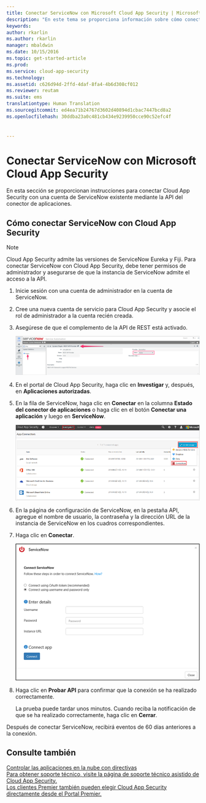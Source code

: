 ```yaml
---
title: Conectar ServiceNow con Microsoft Cloud App Security | Microsoft Docs
description: "En este tema se proporciona información sobre cómo conectar la aplicación ServiceNow con Cloud App Security mediante el conector de API."
keywords: 
author: rkarlin
ms.author: rkarlin
manager: mbaldwin
ms.date: 10/15/2016
ms.topic: get-started-article
ms.prod: 
ms.service: cloud-app-security
ms.technology: 
ms.assetid: c626d94d-2ffd-4daf-8fa4-4b6d308cf012
ms.reviewer: reutam
ms.suite: ems
translationtype: Human Translation
ms.sourcegitcommit: ed4ea71b24767d3602d40894d1cbac7447bcd8a2
ms.openlocfilehash: 30ddba23a0c481cb434e9239950cce90c52efc4f


---
```


# <a name="connect-servicenow-to-microsoft-cloud-app-security"></a>Conectar ServiceNow con Microsoft Cloud App Security
En esta sección se proporcionan instrucciones para conectar Cloud App Security con una cuenta de ServiceNow existente mediante la API del conector de aplicaciones.  
  
## <a name="how-to-connect-servicenow-to-cloud-app-security"></a>Cómo conectar ServiceNow con Cloud App Security  
  
> [!NOTE]  
>  Cloud App Security admite las versiones de ServiceNow Eureka y Fiji. Para conectar ServiceNow con Cloud App Security, debe tener permisos de administrador y asegurarse de que la instancia de ServiceNow admite el acceso a la API.  
  
1.  Inicie sesión con una cuenta de administrador en la cuenta de ServiceNow.  
  
2.  Cree una nueva cuenta de servicio para Cloud App Security y asocie el rol de administrador a la cuenta recién creada.  
  
3.  Asegúrese de que el complemento de la API de REST está activado.  
  
     ![cuenta de ServiceNow](./media/servicenow-account.png "servicenow account")  
  
4.  En el portal de Cloud App Security, haga clic en **Investigar** y, después, en **Aplicaciones autorizadas**.  
  
5.  En la fila de ServiceNow, haga clic en **Conectar** en la columna **Estado del conector de aplicaciones** o haga clic en el botón **Conectar una aplicación** y luego en **ServiceNow**.  
  
     ![conectar ServiceNow](./media/connect-servicenow.png "connect servicenow")  
  
6.  En la página de configuración de ServiceNow, en la pestaña API, agregue el nombre de usuario, la contraseña y la dirección URL de la instancia de ServiceNow en los cuadros correspondientes.  
  
7.  Haga clic en **Conectar**.  
  
     ![actualizar contraseña de ServiceNow](./media/servicenow-update-password.png "servicenow update password")  
  
8.  Haga clic en **Probar API** para confirmar que la conexión se ha realizado correctamente.  
  
     La prueba puede tardar unos minutos. Cuando reciba la notificación de que se ha realizado correctamente, haga clic en **Cerrar**.  
  
Después de conectar ServiceNow, recibirá eventos de 60 días anteriores a la conexión.
  
## <a name="see-also"></a>Consulte también  
[Controlar las aplicaciones en la nube con directivas](control-cloud-apps-with-policies.md)   
[Para obtener soporte técnico, visite la página de soporte técnico asistido de Cloud App Security.](http://support.microsoft.com/oas/default.aspx?prid=16031)   
[Los clientes Premier también pueden elegir Cloud App Security directamente desde el Portal Premier.](https://premier.microsoft.com/)  
  
  


<!--HONumber=Oct16_HO4-->


